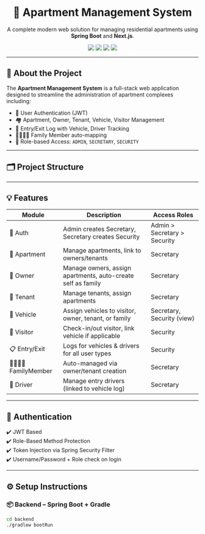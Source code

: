 <h1 align="center">🏢 Apartment Management System</h1>
<p align="center">A complete modern web solution for managing residential apartments using <strong>Spring Boot</strong> and <strong>Next.js</strong>.</p>

<p align="center">
  <img src="https://img.shields.io/badge/Java-17-blue.svg"/>
  <img src="https://img.shields.io/badge/Spring_Boot-3.2-green.svg"/>
  <img src="https://img.shields.io/badge/Next.js-14-black.svg"/>
  <img src="https://img.shields.io/badge/TailwindCSS-4.0-blue.svg"/>
</p>

---

## 🚀 About the Project

The **Apartment Management System** is a full-stack web application designed to streamline the administration of apartment complexes including:

- 🔐 User Authentication (JWT)
- 🏘️ Apartment, Owner, Tenant, Vehicle, Visitor Management
- 🚦 Entry/Exit Log with Vehicle, Driver Tracking
- 👨‍👩‍👧‍👦 Family Member auto-mapping
- 🧠 Role-based Access: `ADMIN`, `SECRETARY`, `SECURITY`

---

## 🗂️ Project Structure


---

## 💡 Features

| Module           | Description                                                   | Access Roles                        |
|------------------|---------------------------------------------------------------|-------------------------------------|
| 👤 Auth           | Admin creates Secretary, Secretary creates Security          | Admin > Secretary > Security        |
| 🏢 Apartment       | Manage apartments, link to owners/tenants                    | Secretary                           |
| 👨 Owner          | Manage owners, assign apartments, auto-create self as family | Secretary                           |
| 👩 Tenant         | Manage tenants, assign apartments                            | Secretary                           |
| 🚗 Vehicle        | Assign vehicles to visitor, owner, tenant, or family         | Secretary, Security (view)          |
| 🙋 Visitor        | Check-in/out visitor, link vehicle if applicable             | Security                            |
| 📋 Entry/Exit     | Logs for vehicles & drivers for all user types               | Security                            |
| 👨‍👩‍👧‍👦 FamilyMember | Auto-managed via owner/tenant creation                      | Secretary                           |
| 🚙 Driver         | Manage entry drivers (linked to vehicle log)                 | Secretary                           |

---

## 🔐 Authentication

✔️ JWT Based  
✔️ Role-Based Method Protection  
✔️ Token Injection via Spring Security Filter  
✔️ Username/Password + Role check on login

---

## ⚙️ Setup Instructions

### 📦 Backend – Spring Boot + Gradle

```bash
cd backend
./gradlew bootRun
